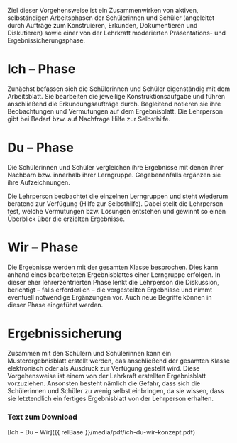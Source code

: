 Ziel dieser Vorgehensweise ist ein Zusammenwirken von aktiven, selbständigen Arbeitsphasen der Schülerinnen und Schüler (angeleitet durch Aufträge zum Konstruieren, Erkunden, Dokumentieren und Diskutieren) sowie einer von der Lehrkraft moderierten Präsentations- und Ergebnissicherungsphase.


# Ich – Phase
Zunächst befassen sich die Schülerinnen und Schüler eigenständig mit dem Arbeitsblatt. 
Sie bearbeiten die jeweilige Konstruktionsaufgabe und führen anschließend die Erkundungsaufträge durch. 
Begleitend notieren sie ihre Beobachtungen und Vermutungen auf dem Ergebnisblatt. 
Die Lehrperson gibt bei Bedarf bzw. auf Nachfrage Hilfe zur Selbsthilfe.

# Du – Phase
Die Schülerinnen und Schüler vergleichen ihre Ergebnisse mit denen ihrer Nachbarn bzw. innerhalb ihrer Lerngruppe. 
Gegebenenfalls ergänzen sie ihre Aufzeichnungen.

Die Lehrperson beobachtet die einzelnen Lerngruppen und steht wiederum beratend zur Verfügung (Hilfe zur Selbsthilfe). 
Dabei stellt die Lehrperson fest, welche Vermutungen bzw. Lösungen entstehen und gewinnt so einen Überblick über die erzielten Ergebnisse.

# Wir – Phase
Die Ergebnisse werden mit der gesamten Klasse besprochen. 
Dies kann anhand eines bearbeiteten Ergebnisblattes einer Lerngruppe erfolgen. 
In dieser eher lehrerzentrierten Phase lenkt die Lehrperson die Diskussion, berichtigt – falls erforderlich – die vorgestellten Ergebnisse und nimmt eventuell notwendige Ergänzungen vor. 
Auch neue Begriffe können in dieser Phase eingeführt werden.

# Ergebnissicherung
Zusammen mit den Schülern und Schülerinnen kann ein Musterergebnisblatt erstellt werden, das anschließend der gesamten Klasse elektronisch oder als Ausdruck zur Verfügung gestellt wird. 
Diese Vorgehensweise ist einem von der Lehrkraft erstellten Ergebnisblatt vorzuziehen. 
Ansonsten besteht nämlich die Gefahr, dass sich die Schülerinnen und Schüler zu wenig selbst einbringen, da sie wissen, dass sie letztendlich ein fertiges Ergebnisblatt von der Lehrperson erhalten.

### Text zum Download

[Ich – Du – Wir]({{ relBase }}/media/pdf/ich-du-wir-konzept.pdf)
